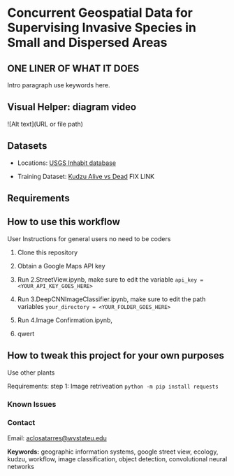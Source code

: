 # Concurrent Geospatial Data for Supervising Invasive Species in Small and Dispersed Areas 

## ONE LINER OF WHAT IT DOES

Intro paragraph use keywords here.

## Visual Helper: diagram video
![Alt text](URL or file path)

## Datasets
- Locations: [USGS Inhabit database](https://gis.usgs.gov/inhabit/)

- Training Dataset: [Kudzu Alive vs Dead](https://gis.usgs.gov/inhabit/) FIX LINK

## Requirements


## How to use this workflow
User Instructions for general users no need to be coders
1. Clone this repository
2. Obtain a Google Maps API key
3. Run 2.StreetView.ipynb, make sure to edit the variable `api_key = <YOUR_API_KEY_GOES_HERE>`
4. Run 3.DeepCNNImageClassifier.ipynb, make sure to edit the path variables `your_directory = <YOUR_FOLDER_GOES_HERE>`
5. Run 4.Image Confirmation.ipynb, 
   

6. qwert




## How to tweak this project for your own purposes
Use other plants

Requirements:
step 1: Image retriveation
`python -m pip install requests`




### Known Issues



### Contact
Email: aclosatarres@wvstateu.edu




**Keywords:** geographic information systems, google street view, ecology, kudzu, workflow,
image classification, object detection, convolutional neural networks
